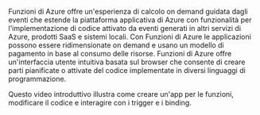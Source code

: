 Funzioni di Azure offre un'esperienza di calcolo on demand guidata dagli eventi che estende la piattaforma applicativa di Azure con funzionalità per l'implementazione di codice attivato da eventi generati in altri servizi di Azure, prodotti SaaS e sistemi locali. Con Funzioni di Azure le applicazioni possono essere ridimensionate on demand e usano un modello di pagamento in base al consumo delle risorse. Funzioni di Azure offre un'interfaccia utente intuitiva basata sul browser che consente di creare parti pianificate o attivate del codice implementate in diversi linguaggi di programmazione. 

Questo video introduttivo illustra come creare un'app per le funzioni, modificare il codice e interagire con i trigger e i binding.



<!--HONumber=Nov16_HO2-->


